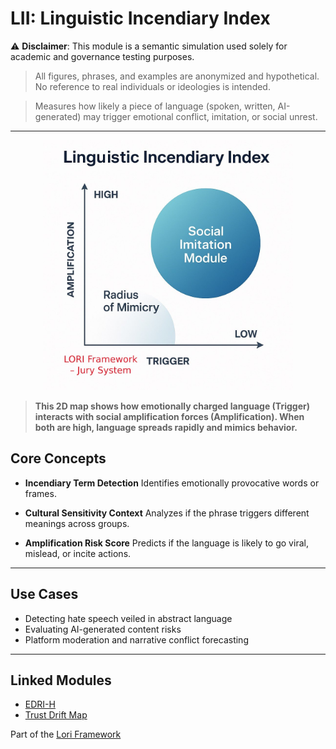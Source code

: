 # LII: Linguistic Incendiary Index

 ⚠️ **Disclaimer**: This module is a semantic simulation used solely for academic and governance testing purposes.
> All figures, phrases, and examples are anonymized and hypothetical. No reference to real individuals or ideologies is intended.

> Measures how likely a piece of language (spoken, written, AI-generated) may trigger emotional conflict, imitation, or social unrest.

---

<p align="center">
<!-- B. GitHub 預覽用絕對路徑 -->
<img src="https://github.com/frameworklori/lori-framework-site/blob/main/docs/assets/images/linguistic-incendiary-index.png?raw=true" alt="LII diagram" width="400">
</p>

> **This 2D map shows how emotionally charged language (Trigger) interacts with social amplification forces (Amplification). When both are high, language spreads rapidly and mimics behavior.**


## Core Concepts

- **Incendiary Term Detection**
Identifies emotionally provocative words or frames.

- **Cultural Sensitivity Context**
Analyzes if the phrase triggers different meanings across groups.

- **Amplification Risk Score**
Predicts if the language is likely to go viral, mislead, or incite actions.

---

## Use Cases

- Detecting hate speech veiled in abstract language
- Evaluating AI-generated content risks
- Platform moderation and narrative conflict forecasting

---

## Linked Modules

- [EDRI-H](EDRI-H.md)
- [Trust Drift Map](TrustDrift.md)


Part of the [Lori Framework](https://frameworklori.github.io/lori-framework-site)
